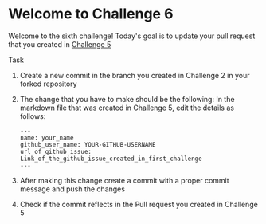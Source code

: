 # Welcome to Challenge 6

Welcome to the sixth challenge!
Today's goal is to update your pull request that you created in [Challenge 5](https://github.com/scaleracademy/scaler-september-open-source-challenge/blob/main/Challenges/challenge_5.md?plain=1)

Task

1. Create a new commit in the branch you created in Challenge 2 in your forked repository

2. The change that you have to make should be the following:
In the markdown file that was created in Challenge 5, edit the details as follows:

    ```text
    ---
    name: your_name
    github_user_name: YOUR-GITHUB-USERNAME
    url_of_github_issue: Link_of_the_github_issue_created_in_first_challenge
    ---
    ```

3. After making this change create a commit with a proper commit message and push the changes

4. Check if the commit reflects in the Pull request you created in Challenge 5
